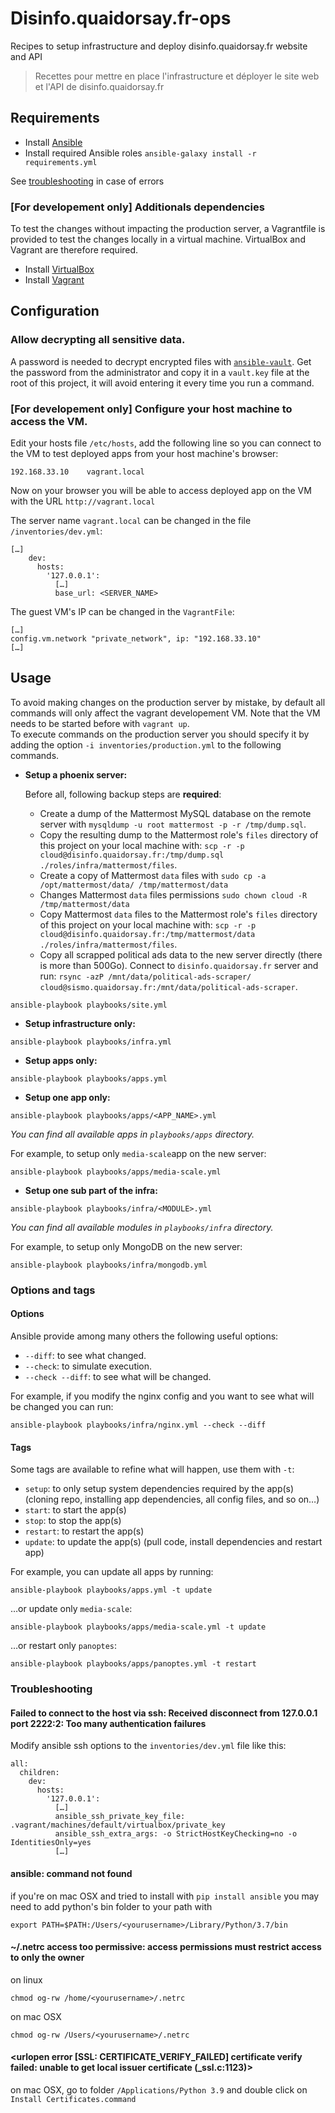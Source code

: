 # Disinfo.quaidorsay.fr-ops

Recipes to setup infrastructure and deploy disinfo.quaidorsay.fr website and API

> Recettes pour mettre en place l'infrastructure et déployer le site web et l'API de disinfo.quaidorsay.fr

## Requirements

- Install [Ansible](https://docs.ansible.com/ansible/latest/installation_guide/intro_installation.html)
- Install required Ansible roles `ansible-galaxy install -r requirements.yml` 

See [troubleshooting](#troubleshooting) in case of errors

### [For developement only] Additionals dependencies

To test the changes without impacting the production server, a Vagrantfile is provided to test the changes locally in a virtual machine. VirtualBox and Vagrant are therefore required.

- Install [VirtualBox](https://www.vagrantup.com/docs/installation/)
- Install [Vagrant](https://www.vagrantup.com/docs/installation/)

## Configuration

### Allow decrypting all sensitive data.

A password is needed to decrypt encrypted files with [`ansible-vault`](https://docs.ansible.com/ansible/latest/user_guide/vault.html).
Get the password from the administrator and copy it in a `vault.key` file at the root of this project, it will avoid entering it every time you run a command.

### [For developement only] Configure your host machine to access the VM.

Edit your hosts file `/etc/hosts`, add the following line so you can connect to the VM to test deployed apps from your host machine's browser:
```
192.168.33.10    vagrant.local
```

Now on your browser you will be able to access deployed app on the VM with the URL `http://vagrant.local`

The server name `vagrant.local` can be changed in the file `/inventories/dev.yml`:
```
[…]
    dev:
      hosts:
        '127.0.0.1':
          […]
          base_url: <SERVER_NAME>
```

The guest VM's IP can be changed in the `VagrantFile`:
```
[…]
config.vm.network "private_network", ip: "192.168.33.10"
[…]
```

## Usage

To avoid making changes on the production server by mistake, by default all commands will only affect the vagrant developement VM. Note that the VM needs to be started before with `vagrant up`.\
To execute commands on the production server you should specify it by adding the option `-i inventories/production.yml` to the following commands.

- **Setup a phoenix server:**

  Before all, following backup steps are **required**:
  - Create a dump of the Mattermost MySQL database on the remote server with `mysqldump -u root mattermost -p -r /tmp/dump.sql`.
  - Copy the resulting dump to the Mattermost role's `files` directory of this project on your local machine with: `scp -r -p cloud@disinfo.quaidorsay.fr:/tmp/dump.sql ./roles/infra/mattermost/files`.
  - Create a copy of Mattermost `data` files with `sudo cp -a /opt/mattermost/data/ /tmp/mattermost/data`
  - Changes Mattermost `data` files permissions `sudo chown cloud -R /tmp/mattermost/data`
  - Copy Mattermost `data` files to the Mattermost role's `files` directory of this project on your local machine with: `scp -r -p cloud@disinfo.quaidorsay.fr:/tmp/mattermost/data ./roles/infra/mattermost/files`.
  - Copy all scrapped political ads data to the new server directly (there is more than 500Go). Connect to `disinfo.quaidorsay.fr` server and run: `rsync -azP /mnt/data/political-ads-scraper/ cloud@sismo.quaidorsay.fr:/mnt/data/political-ads-scraper`.

```
ansible-playbook playbooks/site.yml
```

- **Setup infrastructure only:**
```
ansible-playbook playbooks/infra.yml
```

- **Setup apps only:**
```
ansible-playbook playbooks/apps.yml
```

- **Setup one app only:**
```
ansible-playbook playbooks/apps/<APP_NAME>.yml
```
_You can find all available apps in `playbooks/apps` directory._

For example, to setup only `media-scale`app on the new server:
```
ansible-playbook playbooks/apps/media-scale.yml
```

- **Setup one sub part of the infra:**
```
ansible-playbook playbooks/infra/<MODULE>.yml
```
_You can find all available modules in `playbooks/infra` directory._

For example, to setup only MongoDB on the new server:
```
ansible-playbook playbooks/infra/mongodb.yml
```

### Options and tags

#### Options

Ansible provide among many others the following useful options:
- `--diff`: to see what changed.
- `--check`: to simulate execution.
- `--check --diff`: to see what will be changed.

For example, if you modify the nginx config and you want to see what will be changed you can run:
```
ansible-playbook playbooks/infra/nginx.yml --check --diff
```

#### Tags

Some tags are available to refine what will happen, use them with `-t`:
 - `setup`: to only setup system dependencies required by the app(s) (cloning repo, installing app dependencies, all config files, and so on…)
 - `start`: to start the app(s)
 - `stop`: to stop the app(s)
 - `restart`: to restart the app(s)
 - `update`: to update the app(s) (pull code, install dependencies and restart app)

For example, you can update all apps by running:
```
ansible-playbook playbooks/apps.yml -t update
```

…or update only `media-scale`:
```
ansible-playbook playbooks/apps/media-scale.yml -t update
```

…or restart only `panoptes`:
```
ansible-playbook playbooks/apps/panoptes.yml -t restart
```

### Troubleshooting

#### Failed to connect to the host via ssh: Received disconnect from 127.0.0.1 port 2222:2: Too many authentication failures

Modify ansible ssh options to the `inventories/dev.yml` file like this:
```
all:
  children:
    dev:
      hosts:
        '127.0.0.1':
          […]
          ansible_ssh_private_key_file: .vagrant/machines/default/virtualbox/private_key
          ansible_ssh_extra_args: -o StrictHostKeyChecking=no -o IdentitiesOnly=yes
          […]
```

#### ansible: command not found
if you're on mac OSX and tried to install with `pip install ansible`
you may need to add python's bin folder to your path with

```
export PATH=$PATH:/Users/<yourusername>/Library/Python/3.7/bin
```

#### ~/.netrc access too permissive: access permissions must restrict access to only the owner

on linux
```
chmod og-rw /home/<yourusername>/.netrc
```

on mac OSX
```
chmod og-rw /Users/<yourusername>/.netrc
```

#### <urlopen error [SSL: CERTIFICATE_VERIFY_FAILED] certificate verify failed: unable to get local issuer certificate (_ssl.c:1123)>

on mac OSX, go to folder `/Applications/Python 3.9` and double click on `Install Certificates.command`
